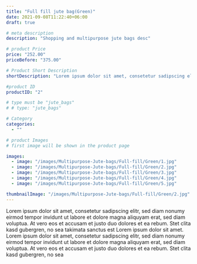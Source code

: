 ```yaml
---
title: "Full fill jute bag(Green)"
date: 2021-09-08T11:22:40+06:00
draft: true

# meta description
description: "Shopping and multipurpose jute bags desc"

# product Price
price: "252.00"
priceBefore: "375.00"

# Product Short Description
shortDescription: "Lorem ipsum dolor sit amet, consetetur sadipscing elitr, sed diam nonumy eirmod tempor invidunt ut"

#product ID
productID: "2"

# type must be "jute_bags"
# # type: "jute_bags"

# Category
categories:
  - ""

# product Images
# first image will be shown in the product page

images:
  - image: "/images/Multipurpose-Jute-bags/Full-fill/Green/1.jpg"
  - image: "/images/Multipurpose-Jute-bags/Full-fill/Green/2.jpg"
  - image: "/images/Multipurpose-Jute-bags/Full-fill/Green/3.jpg"
  - image: "/images/Multipurpose-Jute-bags/Full-fill/Green/4.jpg"
  - image: "/images/Multipurpose-Jute-bags/Full-fill/Green/5.jpg"

thumbnailImage: "/images/Multipurpose-Jute-bags/Full-fill/Green/2.jpg"
---
```


Lorem ipsum dolor sit amet, consetetur sadipscing elitr, sed diam nonumy eirmod tempor invidunt ut labore et dolore magna aliquyam erat, sed diam voluptua. At vero eos et accusam et justo duo dolores et ea rebum. Stet clita kasd gubergren, no sea takimata sanctus est Lorem ipsum dolor sit amet. Lorem ipsum dolor sit amet, consetetur sadipscing elitr, sed diam nonumy eirmod tempor invidunt ut labore et dolore magna aliquyam erat, sed diam voluptua. At vero eos et accusam et justo duo dolores et ea rebum. Stet clita kasd gubergren, no sea
